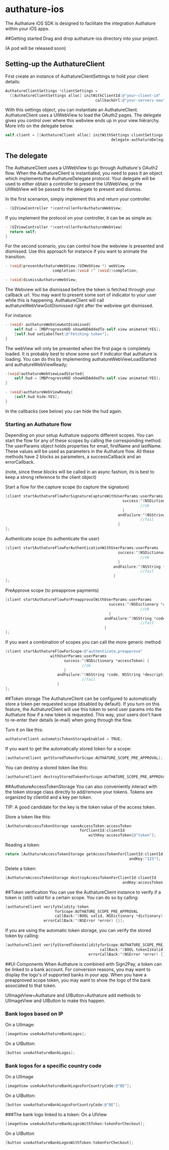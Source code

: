 # authature-ios

The Authature iOS SDK is designed to facilitate the integration Authature within your iOS apps.

##Getting started
Drag and drop authature-ios directory into your project.

(A pod will be released soon)

## Setting-up the AuthatureClient

First create an instance of AuthatureClientSettings to hold your client details:
```objective-c
AuthatureClientSettings *clientSettings =
  [[AuthatureClientSettings alloc] initWithClientId:@"your-client-id"
                                        callbackUrl:@"your-servers-oauth-callback-url"];
```

With this settings object, you can instantiate an AuthatureClient.
AuthatureClient uses a UIWebView to load the OAuth2 pages.
The delegate gives you control over where this webview ends up in your view hiërarchy.
More info on the delegate below.

```objective-c
self.client = [[AuthatureClient alloc] initWithSettings:clientSettings
                                               delegate:authatureDelegate];
```

## The delegate

The AuthatureClient uses a UIWebView to go through Authature's OAuth2 flow.
When the AuthatureClient is instantiated, you need to pass it an object which implements the AuthatureDelegate protocol.
Your delegate will be used to either obtain a controller to present the UIWebView, or the UIWebView will be passed to the delegate to present and dismiss.

In the first scenarion, simply implement this and return your controller.
```objective-c
- (UIViewController *)controllerForAuthatureWebView;
```

If you implement the protocol on your controller, it can be as simple as:
```objective-c
- (UIViewController *)controllerForAuthatureWebView{
  return self;
}
```

For the second scenario, you can control how the webview is presented and dismissed.
Use this approach for instance if you want to animate the transition.

```objective-c
- (void)presentAuthatureWebView:(UIWebView *) webView
                     completion:(void (^ (void))completion;

- (void)dismissAuthatureWebView;
```

The Webview will be dismissed before the token is fetched through your callback url. You may want to present some sort of indicator to your user while this is happening.
AuthatureClient will call authatureWebViewGotDismissed right after the webview got dismissed.


For instance:
```objective-c
- (void) authatureWebViewGotDismissed{
    self.hud = [MBProgressHUD showHUDAddedTo:self.view animated:YES];
    [self.hud setLabelText:@"Fetching token"];
}
```

The webView will only be presented when the first page is completely loaded. It is probably best to show some sort if indicator that authature is loading. You can do this by implementing authatureWebViewLoadStarted and authatureWebViewReady;

```objective-c
-(void)authatureWebViewLoadStarted{
    self.hud = [MBProgressHUD showHUDAddedTo:self.view animated:YES];
}

- (void)authatureWebViewReady{
    [self.hud hide:YES];
}
```


In the callbacks (see below) you can hide the hud again.

### Starting an Authature flow

Depending on your setup Authature supports different scopes.
You can start the flow for any of these scopes by calling the corresponding method.
The userParams object holds properties for email, firstName and lastName.
These values will be used as parameters in the Authature flow.
All these methods have 2 blocks as parameters, a successCallback and an errorCallback.

(note, since these blocks will be called in an async fashion, its is best to keep a strong reference to the client object)

Start a flow for the capture scope (to capture the signature)
```objective-c
[client startAuthatureFlowForSignatureCaptureWithUserParams:userParams
                                                    success:^(NSDictionary *accessToken) {
                                                            //ok
                                                    }
                                                  andFailure:^(NSString *code, NSString *description) {
                                                            //fail
                                                  }
];
```

Authenticate scope (to authenticate the user)
```objective-c
[client startAuthatureFlowForAuthenticationWithUserParams:userParams
                                                  success:^(NSDictionary *accessToken) {
                                                            //ok
                                                  }
                                                andFailure:^(NSString *code, NSString *description) {
                                                            //fail
                                                }
];
```

PreApprove scope (to preapprove payments)
```objective-c
[client startAuthatureFlowForPreapprovalWithUserParams:userParams
                                              success:^(NSDictionary *accessToken) {
                                                            //ok
                                              }
                                            andFailure:^(NSString *code, NSString *description) {
                                                            //fail
                                            }
];
```

If you want a combination of scopes you can call the more generic method:
```objective-c
[client startAuthatureFlowForScope:@"authenticate,preapprove"
                    withUserParams:userParams
                          success:^(NSDictionary *accessToken) {
                                  //ok
                          }
                       andFailure:^(NSString *code, NSString *description) {
                                  //fail
                       }
];
```

##Token storage
The AuthatureClient can be configured to automatically store a token per requested scope (disabled by default).
If you turn on this feature, the AuthatureClient will use this token to send user params into the Authature flow if a new token is requested. This way, your users don't have to re-enter their details (e-mail) when going through the flow.

Turn it on like this:
```objective-c
authatureClient.automaticTokenStorageEnabled = TRUE;
```

If you want to get the automatically stored token for a scope:
```objective-c
[authatureClient getStoredTokenForScope:AUTHATURE_SCOPE_PRE_APPROVAL];
```

You can destroy a stored token like this:
```objective-c
[authatureClient destroyStoredTokenForScope:AUTHATURE_SCOPE_PRE_APPROVAL];
```

##AuthatureAccessTokenStorage
You can also conveniently interact with the token storage class directly to add/remove your tokens.
Tokens are organized by clientId and a key per token.

TIP: A good candidate for the key is the token value of the access token.

Store a token like this:
```objective-c
[AuthatureAccessTokenStorage saveAccessToken:accessToken
                                 forClientId:clientId
                                     withKey:accessToken[@"token"];
```

Reading a token:
```objective-c
return [AuthatureAccessTokenStorage getAccessTokenForClientId:clientId
                                                       andKey:"123"];
````

Delete a token:
```objective-c
[AuthatureAccessTokenStorage destroyAccessTokenForClientId:clientId
                                                    andKey:accessToken[@"token"]];
```

##Token verification
You can use the AuthatureClient instance to verify if a token is (still) valid for a certain scope.
You can do so by calling:

```objective-c
[authatureClient verifyValidity:token
                      forScope:AUTHATURE_SCOPE_PRE_APPROVAL
                      callBack:^(BOOL valid, NSDictionary *dictionary) {}
                 errorCallBack:^(NSError *error) {}];
```

If you are using the automatic token storage, you can verify the stored token by calling:
```objective-c
[authatureClient verifyStoredTokenValidityforScope:AUTHATURE_SCOPE_PRE_APPROVAL
                                          callBack:^(BOOL tokenIsValid, NSDictionary *responseObject) {}
                                     errorCallBack:^(NSError *error) {}];
```

##UI Components
When Authature is combined with Sign2Pay, a token can be linked to a bank account.
For conversion reasons, you may want to display the logo's of supported banks in your app.
When you have a preapproved scope token, you may want to show the logo of the bank associated to that token.

UIImageView+Authature and UIButton+Authature add methods to UIImageView and UIButton to make this happen.

### Bank logos based on IP
On a  UIImage:
```objective-c
[imageView useAsAuthatureBankLogos];
```

On a UIButton:
```objective-c
[button useAuthatureBankLogos];
```

### Bank logos for a specific country code
On a UIImage
```objective-c
[imageView useAsAuthatureBankLogosForCountryCode:@"BE"];
```
On a UIButton:
```objective-c
[button useAuthatureBankLogosForCountryCode:@"BE"];
```
###The bank logo linked to a token:
On a UIView
```objective-c
[imageView useAsAuthatureBankLogosWithToken:tokenForCheckout];
````
On a UIButton
```objective-c
[button useAuthatureBankLogosWithToken:tokenForCheckout];
````
